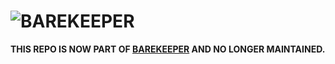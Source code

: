 # ![[BAREKEEPER](./barekeeper.gif)](https://github.com/jofas/BAREKEEPER)

**THIS REPO IS NOW PART OF [BAREKEEPER](https://github.com/jofas/BAREKEEPER)
AND NO LONGER MAINTAINED.**

